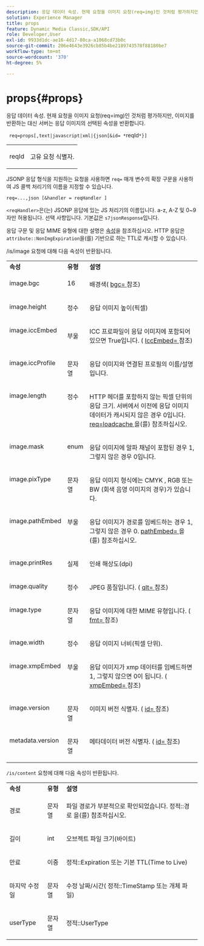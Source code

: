 ```yaml
---
description: 응답 데이터 속성. 현재 요청을 이미지 요청(req=img)인 것처럼 평가하지만, 이미지를 반환하는 대신 서버는 응답 이미지의 선택된 속성을 반환합니다.
solution: Experience Manager
title: props
feature: Dynamic Media Classic,SDK/API
role: Developer,User
exl-id: 9933d1dc-ae16-4d17-80ca-a1068cd73b0c
source-git-commit: 206e4643e3926cb85b4be2189743578f88180be7
workflow-type: tm+mt
source-wordcount: '370'
ht-degree: 5%

---
```


# props{#props}

응답 데이터 속성. 현재 요청을 이미지 요청(req=img)인 것처럼 평가하지만, 이미지를 반환하는 대신 서버는 응답 이미지의 선택된 속성을 반환합니다.

` req=props[,text|javascript|xml|{json[&id= *`reqId`*}]`

<table id="simpletable_A9FCC880171B4A9DBAE28413AFDF75F7"> 
 <tr class="strow"> 
  <td class="stentry"> <p> <span class="codeph"> <span class="varname"> reqId </span> </span> </p> </td> 
  <td class="stentry"> <p>고유 요청 식별자. </p> </td> 
 </tr> 
</table>

JSONP 응답 형식을 지원하는 요청을 사용하면 `req=` 매개 변수의 확장 구문을 사용하여 JS 콜백 처리기의 이름을 지정할 수 있습니다.

`req=...,json [&handler = reqHandler ]`

`<reqHandler>`은(는) JSONP 응답에 있는 JS 처리기의 이름입니다. a-z, A-Z 및 0~9자만 허용됩니다. 선택 사항입니다. 기본값은 `s7jsonResponse`입니다.

응답 구문 및 응답 MIME 유형에 대한 설명은 [속성](../../../../../../is-api/http-ref/image-serving-api-ref/c-http-protocol-reference/c-response-data/c-properties/c-properties.md#concept-49c609fd6de942cab422ee412353c9d9)을 참조하십시오. HTTP 응답은 `attribute::NonImgExpiration`을(를) 기반으로 하는 TTL로 캐시할 수 있습니다.

/is/image 요청에 대해 다음 속성이 반환됩니다.

<table id="table_9665612ED7D24C07AAF75D953C0FEB36"> 
 <tbody> 
  <tr> 
   <td> <b> 속성</b> </td> 
   <td> <b> 유형</b> </td> 
   <td> <b> 설명</b> </td> 
  </tr> 
  <tr valign="top"> 
   <td> <p> <span class="codeph"> image.bgc </span> </p> </td> 
   <td> <p> 16 </p> </td> 
   <td> <p> 배경색(<span class="codeph"> <a href="../../../../../../is-api/http-ref/image-serving-api-ref/c-http-protocol-reference/c-command-reference/r-bgc.md#reference-53376175f617446fbe5c69120f834b88" type="reference" format="dita" scope="local"> bgc= </a> </span> 참조) </p> </td> 
  </tr> 
  <tr valign="top"> 
   <td valign="top"> <p> <span class="codeph"> image.height </span> </p> </td> 
   <td> <p> 정수 </p> </td> 
   <td> <p> 응답 이미지 높이(픽셀) </p> </td> 
  </tr> 
  <tr> 
   <td valign="top"> <p> <span class="codeph"> image.iccEmbed </span> </p> </td> 
   <td> <p> 부울 </p> </td> 
   <td> <p> ICC 프로파일이 응답 이미지에 포함되어 있으면 True입니다. (<span class="codeph"> <a href="../../../../../../is-api/http-ref/image-serving-api-ref/c-http-protocol-reference/c-command-reference/r-iccembed.md#reference-e3b774fb322046a2a6dde3a7bab5583e" type="reference" format="dita" scope="local"> IccEmbed= </a> </span> 참조) </p> </td> 
  </tr> 
  <tr valign="top"> 
   <td> <p> <span class="codeph"> image.iccProfile </span> </p> </td> 
   <td> <p> 문자열 </p> </td> 
   <td> <p> 응답 이미지와 연결된 프로필의 이름/설명입니다. </p> </td> 
  </tr> 
  <tr valign="top"> 
   <td> <p> <span class="codeph"> image.length </span> </p> </td> 
   <td> <p> 정수 </p> </td> 
   <td> <p> HTTP 헤더를 포함하지 않는 픽셀 단위의 응답 크기. 서버에서 이전에 응답 이미지 데이터가 캐시되지 않은 경우 0입니다. <span class="codeph"> <a href="../../../../../../is-api/http-ref/image-serving-api-ref/c-http-protocol-reference/c-command-reference/r-req/r-req.md#reference-907cdb4a97034db7ad94695f25552e76" type="reference" format="dita" scope="local"> req=loadcache </a> </span>을(를) 참조하십시오. </p> </td> 
  </tr> 
  <tr valign="top"> 
   <td> <p> <span class="codeph"> image.mask </span> </p> </td> 
   <td> <p> enum </p> </td> 
   <td> <p> 응답 이미지에 알파 채널이 포함된 경우 1, 그렇지 않은 경우 0입니다. </p> </td> 
  </tr> 
  <tr valign="top"> 
   <td> <p> <span class="codeph"> image.pixType </span> </p> </td> 
   <td> <p> 문자열 </p> </td> 
   <td> <p> 응답 이미지 형식에는 <span class="codeph"> CMYK </span>, <span class="codeph"> RGB </span> 또는 <span class="codeph"> BW </span>(회색 음영 이미지의 경우)가 있습니다. </p> </td> 
  </tr> 
  <tr valign="top"> 
   <td> <p> <span class="codeph"> image.pathEmbed </span> </p> </td> 
   <td> <p> 부울 </p> </td> 
   <td> <p> 응답 이미지가 경로를 임베드하는 경우 1, 그렇지 않은 경우 0. <span class="codeph"> <a href="../../../../../../is-api/http-ref/image-serving-api-ref/c-http-protocol-reference/c-command-reference/r-pathembed.md#reference-9ccf0771d6634cf68c1c9c33cd428301" type="reference" format="dita" scope="local"> pathEmbed= </a> </span>을(를) 참조하십시오. </p> </td> 
  </tr> 
  <tr valign="top"> 
   <td> <p> <span class="codeph"> image.printRes </span> </p> </td> 
   <td> <p> 실제 </p> </td> 
   <td> <p> 인쇄 해상도(dpi) </p> </td> 
  </tr> 
  <tr valign="top"> 
   <td> <p> <span class="codeph"> image.quality </span> </p> </td> 
   <td> <p> 정수 </p> </td> 
   <td> <p> JPEG 품질입니다. (<span class="codeph"> <a href="../../../../../../is-api/http-ref/image-serving-api-ref/c-http-protocol-reference/c-command-reference/r-is-http-qlt.md#reference-f69ed0758c784b0385d979820546d352" type="reference" format="dita" scope="local"> qlt= </a> </span> 참조) </p> </td> 
  </tr> 
  <tr valign="top"> 
   <td> <p> <span class="codeph"> image.type </span> </p> </td> 
   <td> <p> 문자열 </p> </td> 
   <td> <p> 응답 이미지에 대한 MIME 유형입니다. (<span class="codeph"> <a href="../../../../../../is-api/http-ref/image-serving-api-ref/c-http-protocol-reference/c-command-reference/r-is-http-fmt.md#reference-cdf10043423b45ba9fe15157fb3ae37a" type="reference" format="dita" scope="local"> fmt= </a> </span> 참조) </p> </td> 
  </tr> 
  <tr valign="top"> 
   <td> <p> <span class="codeph"> image.width </span> </p> </td> 
   <td> <p> 정수 </p> </td> 
   <td> <p> 응답 이미지 너비(픽셀 단위). </p> </td> 
  </tr> 
  <tr valign="top"> 
   <td> <p> <span class="codeph"> image.xmpEmbed </span> </p> </td> 
   <td> <p> 부울 </p> </td> 
   <td> <p> 응답 이미지가 xmp 데이터를 임베드하면 1, 그렇지 않으면 0이 됩니다. (<span class="codeph"> <a href="../../../../../../is-api/http-ref/image-serving-api-ref/c-http-protocol-reference/c-command-reference/r-xmpembed.md#reference-46ecf40a40a0442fa62de3a85dcb03e8" type="reference" format="dita" scope="local"> xmpEmbed= </a> </span> 참조) </p> </td> 
  </tr> 
  <tr valign="top"> 
   <td> <p> <span class="codeph"> image.version </span> </p> </td> 
   <td> <p> 문자열 </p> </td> 
   <td> <p> 이미지 버전 식별자. (<span class="codeph"> <a href="../../../../../../is-api/http-ref/image-serving-api-ref/c-http-protocol-reference/c-command-reference/r-id.md#reference-60661184deb3420998779724244fcfa0" type="reference" format="dita" scope="local"> id= </a> </span> 참조) </p> </td> 
  </tr> 
  <tr valign="top"> 
   <td> <p> <span class="codeph"> metadata.version </span> </p> </td> 
   <td> <p> 문자열 </p> </td> 
   <td> <p> 메타데이터 버전 식별자. (<span class="codeph"> <a href="../../../../../../is-api/http-ref/image-serving-api-ref/c-http-protocol-reference/c-command-reference/r-id.md#reference-60661184deb3420998779724244fcfa0" type="reference" format="dita" scope="local"> id= </a> </span> 참조) </p> </td> 
  </tr> 
 </tbody> 
</table>

`/is/content` 요청에 대해 다음 속성이 반환됩니다.

<table id="table_B66360C475CE495D9701AB526E758873"> 
 <tbody> 
  <tr> 
   <td> <b> 속성</b> </td> 
   <td> <b> 유형</b> </td> 
   <td> <b> 설명</b> </td> 
  </tr> 
  <tr> 
   <td> <p> <span class="codeph"> 경로 </span> </p> </td> 
   <td> <p> 문자열 </p> </td> 
   <td> <p>파일 경로가 부분적으로 확인되었습니다. <span class="codeph"> 정적::경로 </span>을(를) 참조하십시오. </p> </td> 
  </tr> 
  <tr> 
   <td> <p> <span class="codeph"> 길이 </span> </p> </td> 
   <td> <p> int </p> </td> 
   <td> <p> 오브젝트 파일 크기(바이트) </p> </td> 
  </tr> 
  <tr> 
   <td> <p> <span class="codeph"> 만료 </span> </p> </td> 
   <td> <p> 이중 </p> </td> 
   <td> <p> <span class="codeph"> 정적::Expiration </span> 또는 기본 TTL(Time to Live) </p> </td> 
  </tr> 
  <tr> 
   <td> <p> <span class="codeph"> 마지막 수정일 </span> </p> </td> 
   <td> <p> 문자열 </p> </td> 
   <td> <p> 수정 날짜/시간(<span class="codeph"> 정적::TimeStamp </span> 또는 개체 파일) </p> </td> 
  </tr> 
  <tr> 
   <td> <p> <span class="codeph"> userType </span> </p> </td> 
   <td> <p> 문자열 </p> </td> 
   <td> <p> <span class="codeph"> 정적::UserType </span> </p> </td> 
  </tr> 
 </tbody> 
</table>
